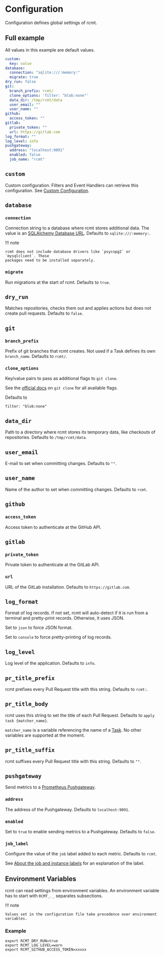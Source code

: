 # Configuration

Configuration defines global settings of rcmt.

## Full example

All values in this example are default values.

```yaml
custom:
  key: value
database:
  connection: "sqlite:///:memory:"
  migrate: true
dry_run: false
git:
  branch_prefix: rcmt/
  clone_options: 'filter: "blob:none"'
  data_dir: /tmp/rcmt/data
  user_email: ""
  user_name: ""
github:
  access_token: ""
gitlab:
  private_token: ""
  url: https://gitlab.com
log_format: ""
log_level: info
pushgateway:
  address: "localhost:9091"
  enabled: false
  job_name: "rcmt"
```

## `custom`

Custom configuration. Filters and Event Handlers can retrieve this configuration. See
[Custom Configuration](../features/custom-config.md).

## `database`

### `connection`

Connection string to a database where rcmt stores additional data. The value is an
[SQLAlchemy Database URL](https://docs.sqlalchemy.org/en/20/core/engines.html#database-urls>).
Defaults to ``sqlite:///:memory:``.

!!! note

    rcmt does not include database drivers like `psycopg2` or `mysqlclient`. These
    packages need to be installed separately.

### `migrate`

Run migrations at the start of rcmt. Defaults to `true`.

## `dry_run`

Matches repositories, checks them out and applies actions but does not create pull
requests. Defaults to `false`.

## `git`

### `branch_prefix`

Prefix of git branches that rcmt creates. Not used if a Task defines its own
`branch_name`. Defaults to `rcmt/`.

### `clone_options`

Key/value pairs to pass as additional flags to `git clone`.

See the [official docs](https://www.git-scm.com/docs/git-clone) on `git clone` for all
available flags.

Defaults to
```
filter: "blob:none"
```

## `data_dir`

Path to a directory where rcmt stores its temporary data, like checkouts of
repositories. Defaults to `/tmp/rcmt/data`.

## `user_email`

E-mail to set when committing changes. Defaults to `""`.

## `user_name`

Name of the author to set when committing changes. Defaults to `rcmt`.

## `github`

### `access_token`

Access token to authenticate at the GitHub API.

## `gitlab`

### `private_token`

Private token to authenticate at the GitLab API.

### `url`

URL of the GitLab installation. Defaults to `https://gitlab.com`.

## `log_format`

Format of log records. If not set, rcmt will auto-detect if it is run from a terminal
and pretty-print records. Otherwise, it uses JSON.

Set to `json` to force JSON format.

Set to `console` to force pretty-printing of log records.

## `log_level`

Log level of the application. Defaults to `info`.

## `pr_title_prefix`

rcmt prefixes every Pull Request title with this string. Defaults to `rcmt:`.

## `pr_title_body`

rcmt uses this string to set the title of each Pull Request. Defaults to
`apply task {matcher_name}`.

`matcher_name` is a variable referencing the name of a [Task](./task.md). No
other variables are supported at the moment.

## `pr_title_suffix`

rcmt suffixes every Pull Request title with this string. Defaults to `""`.

## `pushgateway`

Send metrics to a [Prometheus Pushgateway](https://github.com/prometheus/pushgateway).

### `address`

The address of the Pushgateway.
Defaults to `localhost:9091`.

### `enabled`

Set to `true` to enable sending metrics to a Pushgateway.
Defaults to `false`.

### `job_label`

Configure the value of the `job` label added to each metric.
Defaults to `rcmt`.

See [About the job and instance labels](https://github.com/prometheus/pushgateway#about-the-job-and-instance-labels)
for an explanation of the label.

## Environment Variables

rcmt can read settings from environment variables. An environment variable has to start
with `RCMT_`. `_` separates subsections.

!!! note
   
    Values set in the configuration file take precedence over environment variables.

### Example

```shell
export RCMT_DRY_RUN=true
export RCMT_LOG_LEVEL=warn
export RCMT_GITHUB_ACCESS_TOKEN=xxxxx
```
